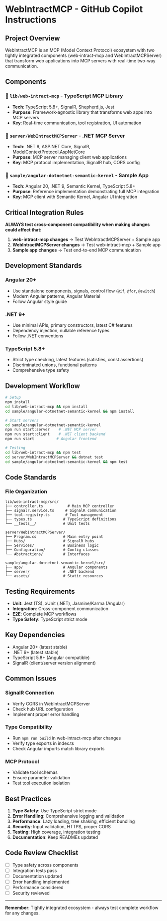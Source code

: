 # WebIntractMCP - GitHub Copilot Instructions

## Project Overview

WebIntractMCP is an MCP (Model Context Protocol) ecosystem with two tightly integrated components (web-intract-mcp and WebIntractMCPServer) that transform web applications into MCP servers with real-time two-way communication.

## Components

### 📁 `lib/web-intract-mcp` - TypeScript MCP Library
- **Tech**: TypeScript 5.8+, SignalR, Shepherd.js, Jest
- **Purpose**: Framework-agnostic library that transforms web apps into MCP servers
- **Key**: Real-time communication, tool registration, UI automation

### 📁 `server/WebIntractMCPServer` - .NET MCP Server  
- **Tech**: .NET 9, ASP.NET Core, SignalR, ModelContextProtocol.AspNetCore
- **Purpose**: MCP server managing client web applications
- **Key**: MCP protocol implementation, SignalR hub, CORS config

### 📁 `sample/angular-dotnetnet-semantic-kernel` - Sample App
- **Tech**: Angular 20, .NET 9, Semantic Kernel, TypeScript 5.8+
- **Purpose**: Reference implementation demonstrating full MCP integration
- **Key**: MCP client with Semantic Kernel, Angular UI integration

## Critical Integration Rules

**ALWAYS test cross-component compatibility when making changes could affect that:**

1. **web-intract-mcp changes** → Test WebIntractMCPServer + Sample app
2. **WebIntractMCPServer changes** → Test web-intract-mcp + Sample app  
3. **Sample app changes** → Test end-to-end MCP communication

## Development Standards

### Angular 20+
- Use standalone components, signals, control flow (`@if`, `@for`, `@switch`)
- Modern Angular patterns, Angular Material
- Follow Angular style guide

### .NET 9+  
- Use minimal APIs, primary constructors, latest C# features
- Dependency injection, nullable reference types
- Follow .NET conventions

### TypeScript 5.8+
- Strict type checking, latest features (satisfies, const assertions)
- Discriminated unions, functional patterns
- Comprehensive type safety

## Development Workflow

```bash
# Setup
npm install
cd lib/web-intract-mcp && npm install
cd sample/angular-dotnetnet-semantic-kernel && npm install

# Start servers
cd sample/angular-dotnetnet-semantic-kernel
npm run start:server    # .NET MCP server
npm run start:client    # .NET client backend
npm run start          # Angular frontend

# Testing
cd lib/web-intract-mcp && npm test
cd server/WebIntractMCPServer && dotnet test
cd sample/angular-dotnetnet-semantic-kernel && npm test
```

## Code Standards

### File Organization
```
lib/web-intract-mcp/src/
├── controller.ts           # Main MCP controller
├── signalr.service.ts     # SignalR communication
├── tool-registry.ts       # Tool management
├── types.ts              # TypeScript definitions
└── __tests__/            # Unit tests

server/WebIntractMCPServer/
├── Program.cs            # Main entry point
├── Hubs/                 # SignalR hubs
├── Services/             # Business logic
├── Configuration/        # Config classes
└── Abstractions/         # Interfaces

sample/angular-dotnetnet-semantic-kernel/src/
├── app/                  # Angular components
├── server/               # .NET backend
└── assets/               # Static resources
```

## Testing Requirements
- **Unit**: Jest (TS), xUnit (.NET), Jasmine/Karma (Angular)
- **Integration**: Cross-component communication
- **E2E**: Complete MCP workflows
- **Type Safety**: TypeScript strict mode

## Key Dependencies
- Angular 20+ (latest stable)
- .NET 9+ (latest stable)  
- TypeScript 5.8+ (Angular compatible)
- SignalR (client/server version alignment)

## Common Issues

### SignalR Connection
- Verify CORS in WebIntractMCPServer
- Check hub URL configuration
- Implement proper error handling

### Type Compatibility  
- Run `npm run build` in web-intract-mcp after changes
- Verify type exports in index.ts
- Check Angular imports match library exports

### MCP Protocol
- Validate tool schemas
- Ensure parameter validation
- Test tool execution isolation

## Best Practices

1. **Type Safety**: Use TypeScript strict mode
2. **Error Handling**: Comprehensive logging and validation
3. **Performance**: Lazy loading, tree shaking, efficient bundling
4. **Security**: Input validation, HTTPS, proper CORS
5. **Testing**: High coverage, integration testing
6. **Documentation**: Keep READMEs updated

## Code Review Checklist
- [ ] Type safety across components
- [ ] Integration tests pass
- [ ] Documentation updated
- [ ] Error handling implemented
- [ ] Performance considered
- [ ] Security reviewed

---
**Remember**: Tightly integrated ecosystem - always test complete workflow for any changes.
